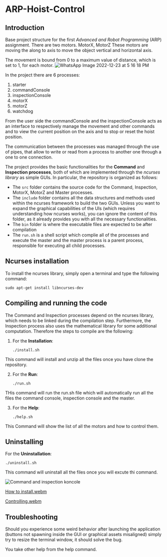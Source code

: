 # ARP-Hoist-Control

## Introduction

Base project structure for the first *Advanced and Robot Programming* (ARP) assignment.
There are two motors.
MotorX, MotorZ 
These motors are moving the along to axis to move the object vertical and horizontal axis.

The movement is bound from 0 to a maximum value of distance, which is set to 1, for each motor. 
![WhatsApp Image 2022-12-23 at 5 16 18 PM](https://user-images.githubusercontent.com/104999107/209366576-e1f2a79e-006d-420c-93fb-7e392ace60d6.jpeg)



In the project there are 6 processes: 

1) starter
2) commandConsole
3) inspectionConsole
4) motorX 
5) motorZ 
6) watchdog 

From the user side the commandConsole and the inspectionConsole acts as an interface to respectively manage the movement and other commands and to view the current position on the axis and to stop or reset the hoist position.

The communication between the processes was managed through the use of pipes, that allow to write or read from a process to another one
through a one to one connection.

The project provides the basic functionalities for the **Command** and **Inspection processes**, both of which are implemented through the *ncurses library* as simple GUIs. In particular, the repository is organized as follows:
- The `src` folder contains the source code for the Command, Inspection, MotorX, MotorZ and Master processes.
- The `include` folder contains all the data structures and methods used within the ncurses framework to build the two GUIs. Unless you want to expand the graphical capabilities of the UIs (which requires understanding how ncurses works), you can ignore the content of this folder, as it already provides you with all the necessary functionalities.
- The `bin` folder is where the executable files are expected to be after compilation
- The `run.sh` is a shell script which complie all of the processes and execute the master and the master process is a parent process, responsible for executing all child processes.



## Ncurses installation
To install the ncurses library, simply open a terminal and type the following command:
```console
sudo apt-get install libncurses-dev
```

## Compiling and running the code
The Command and Inspection processes depend on the ncurses library, which needs to be linked during the compilation step. Furthermore, the Inspection process also uses the mathematical library for some additional computation. Therefore the steps to compile are the following:
1. For the **Installation**:

	 ```console
	./install.sh
	```
This command will install and unzip all the files once you have clone the repository.

2. For the **Run**:
         
	 ```console
	./run.sh
	```
THis command will run the run.sh file which will automatically run all the files the command console, inspection console and the master.

3. For the **Help**:

	```console
	./help.sh
	```
This Command will show the list of all the motors and how to control them.

## Uninstalling

For the **Uninstallation**:

	./uninstall.sh

This command will uninstall all the files once you will excute thi command.

![Command and inspection koncole](https://user-images.githubusercontent.com/104999107/209402215-d7baf132-4db7-43df-8481-ef3827715fca.jpeg)

[How to install.webm](https://user-images.githubusercontent.com/104999107/209402812-d17ae5cc-2071-42d9-b4ea-ac79550ded0f.webm)

[Controlling.webm](https://user-images.githubusercontent.com/104999107/209402971-74c0771d-0e62-41aa-b6ba-aa6315cb9d22.webm)



## Troubleshooting

Should you experience some weird behavior after launching the application (buttons not spawning inside the GUI or graphical assets misaligned) simply try to resize the terminal window, it should solve the bug.

You take other help from the help command.
